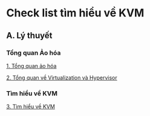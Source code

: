 # Check list tìm hiểu về KVM

## A. Lý thuyết

### Tổng quan Ảo hóa

[1. Tổng quan ảo hóa](https://github.com/quanganh1996111/KVM/blob/main/documents/1-tong-quan-ao-hoa.md)

[2. Tổng quan về Virtualization và Hypervisor](https://github.com/quanganh1996111/KVM/blob/main/documents/2-virtualization-hypervisor.md)

### Tìm hiểu về KVM

[3. Tìm hiểu về KVM](https://github.com/quanganh1996111/KVM/blob/main/documents/3-tim-hieu-kvm.md)

